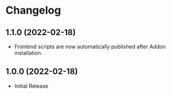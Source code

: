 # Changelog

## 1.1.0 (2022-02-18)

- Frontend scripts are now automatically published after Addon installation.

## 1.0.0 (2022-02-18)

- Initial Release
